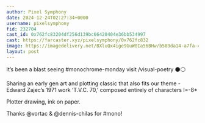 ```yaml
---
author: Pixel Symphony
date: 2024-12-24T02:27:34+0000
username: pixelsymphony
fid: 232704
cast_id: 0x762fc83204df256d139bc66420404e36bb534997
cast: https://farcaster.xyz/pixelsymphony/0x762fc832
image: https://imagedelivery.net/BXluQx4ige9GuW0Ia56BHw/b589da14-a7fa-4eeb-057b-e05387ccaf00/original
layout: post
---
```


It’s been a blast seeing #monochrome-monday visit /visual-poetry ⚫️⚪️

Sharing an early gen art and plotting classic that also fits our theme - Edward Zajec’s 1971 work ‘T.V.C. 70,’ composed entirely of characters I=-8\*

Plotter drawing, ink on paper.

Thanks @vortac & @dennis-chilas for #mono!

<img src='https://imagedelivery.net/BXluQx4ige9GuW0Ia56BHw/b589da14-a7fa-4eeb-057b-e05387ccaf00/original' alt='' referrerpolicy='no-referrer'/>
